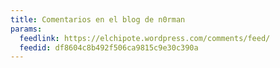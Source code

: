 ```yaml
---
title: Comentarios en el blog de n0rman
params:
  feedlink: https://elchipote.wordpress.com/comments/feed/
  feedid: df8604c8b492f506ca9815c9e30c390a
---
```

